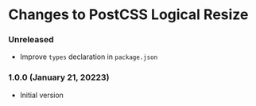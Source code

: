 # Changes to PostCSS Logical Resize

### Unreleased

- Improve `types` declaration in `package.json`

### 1.0.0 (January 21, 20223)

- Initial version
